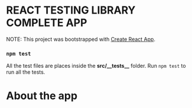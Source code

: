 # REACT TESTING LIBRARY COMPLETE APP

NOTE: This project was bootstrapped with [Create React App](https://github.com/facebook/create-react-app).

### `npm test`

All the test files are places inside the **src/\_\_tests\_\_** folder. Run `npm test` to run all the tests.

# About the app
